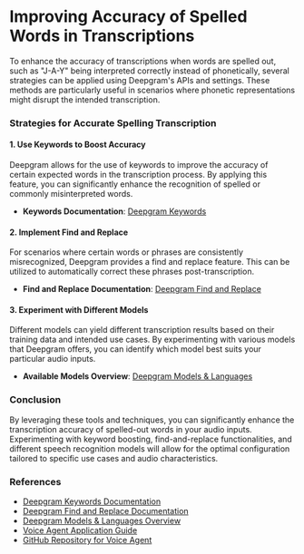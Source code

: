 # Improving Accuracy of Spelled Words in Transcriptions

To enhance the accuracy of transcriptions when words are spelled out, such as "J-A-Y" being interpreted correctly instead of phonetically, several strategies can be applied using Deepgram's APIs and settings. These methods are particularly useful in scenarios where phonetic representations might disrupt the intended transcription.

### Strategies for Accurate Spelling Transcription

#### 1. Use Keywords to Boost Accuracy
Deepgram allows for the use of keywords to improve the accuracy of certain expected words in the transcription process. By applying this feature, you can significantly enhance the recognition of spelled or commonly misinterpreted words.

- **Keywords Documentation**: [Deepgram Keywords](https://developers.deepgram.com/docs/keywords)

#### 2. Implement Find and Replace
For scenarios where certain words or phrases are consistently misrecognized, Deepgram provides a find and replace feature. This can be utilized to automatically correct these phrases post-transcription.

- **Find and Replace Documentation**: [Deepgram Find and Replace](https://developers.deepgram.com/docs/find-and-replace)

#### 3. Experiment with Different Models
Different models can yield different transcription results based on their training data and intended use cases. By experimenting with various models that Deepgram offers, you can identify which model best suits your particular audio inputs.

- **Available Models Overview**: [Deepgram Models & Languages](https://developers.deepgram.com/docs/models-languages-overview)

### Conclusion
By leveraging these tools and techniques, you can significantly enhance the transcription accuracy of spelled-out words in your audio inputs. Experimenting with keyword boosting, find-and-replace functionalities, and different speech recognition models will allow for the optimal configuration tailored to specific use cases and audio characteristics.

### References
- [Deepgram Keywords Documentation](https://developers.deepgram.com/docs/keywords)
- [Deepgram Find and Replace Documentation](https://developers.deepgram.com/docs/find-and-replace)
- [Deepgram Models & Languages Overview](https://developers.deepgram.com/docs/models-languages-overview)
- [Voice Agent Application Guide](https://developers.deepgram.com/docs/build-voice-agent-with-twilio-deepgram-openai)
- [GitHub Repository for Voice Agent](https://github.com/deepgram/deepgram-twilio-streaming-voice-agent)